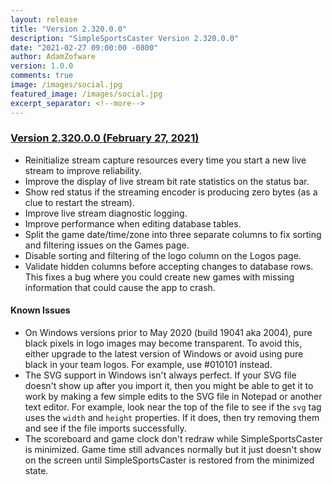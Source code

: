 ```yaml
---
layout: release
title: "Version 2.320.0.0"
description: "SimpleSportsCaster Version 2.320.0.0"
date: "2021-02-27 09:00:00 -0800"
author: AdamZofware
version: 1.0.0
comments: true
image: /images/social.jpg
featured_image: /images/social.jpg
excerpt_separator: <!--more-->
---
```


### [Version 2.320.0.0 (February 27, 2021)]({{page.url}})

* Reinitialize stream capture resources every time you start a new live stream to improve reliability.
* Improve the display of live stream bit rate statistics on the status bar.
* Show red status if the streaming encoder is producing zero bytes (as a clue to restart the stream).
* Improve live stream diagnostic logging.
* Improve performance when editing database tables.
* Split the game date/time/zone into three separate columns to fix sorting and filtering issues on the Games page.
* Disable sorting and filtering of the logo column on the Logos page.
* Validate hidden columns before accepting changes to database rows. This fixes a bug where you could create new games with missing information that could cause the app to crash.

<!--more-->

#### Known Issues

* On Windows versions prior to May 2020 (build 19041 aka 2004), pure black pixels in logo images may become transparent. To avoid this, either upgrade to the latest version of Windows or avoid using pure black in your team logos. For example, use #010101 instead.
* The SVG support in Windows isn't always perfect. If your SVG file doesn't show up after you import it, then you might be able to get it to work by making a few simple edits to the SVG file in Notepad or another text editor. For example, look near the top of the file to see if the `svg` tag uses the `width` and `height` properties. If it does, then try removing them and see if the file imports successfully.
* The scoreboard and game clock don't redraw while SimpleSportsCaster is minimized. Game time still advances normally but it just doesn't show on the screen until SimpleSportsCaster is restored from the minimized state.
